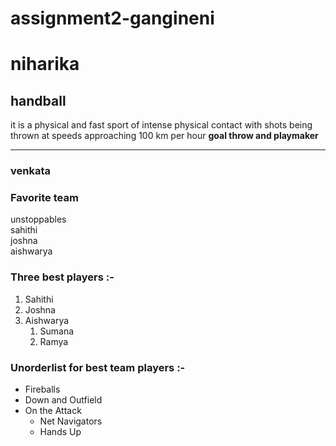 # assignment2-gangineni
# niharika
## handball 

it is a physical and fast sport of intense physical contact with shots being thrown at speeds approaching 100 km per hour **goal throw and playmaker**
***
### venkata
### Favorite team
unstoppables<br>
sahithi<br>
joshna<br>
aishwarya

### Three best players :-
1. Sahithi
2. Joshna
3. Aishwarya
    1. Sumana
    2. Ramya

### Unorderlist for best team players :-
* Fireballs
* Down and Outfield
* On the Attack
    * Net Navigators
    * Hands Up

